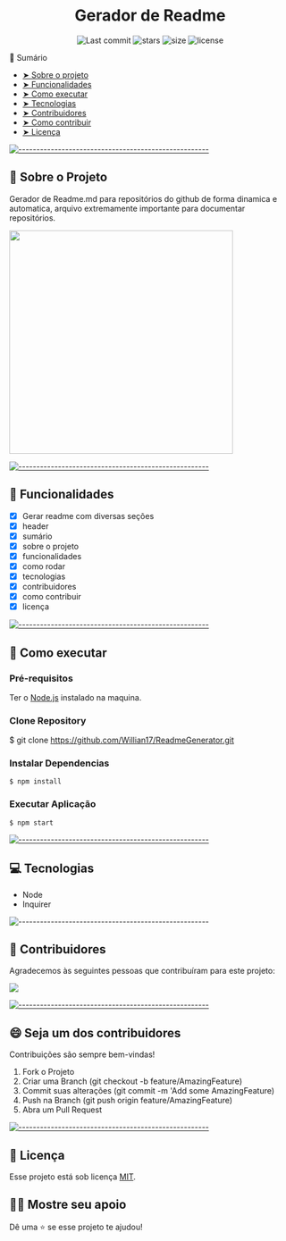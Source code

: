   <h1 align="center"> Gerador de Readme </h1>

  <p align="center">
    <img alt="Last commit" src="https://img.shields.io/github/last-commit/Willian17/ReadmeGenerator">
    <img alt="stars" src="https://img.shields.io/github/stars/Willian17/ReadmeGenerator?logo=github">
    <img alt="size" src="https://img.shields.io/github/repo-size/Willian17/ReadmeGenerator">
    <img alt="license" src="https://img.shields.io/github/license/Willian17/ReadmeGenerator">
  </p>
  
  <summary>📖 Sumário</summary>
  
  * [➤ Sobre o projeto](#sobre)
  * [➤ Funcionalidades](#funcionalidades)
  * [➤ Como executar](#executar)
  * [➤ Tecnologias](#tecnologias)
  * [➤ Contribuidores](#contribuidores)
  * [➤ Como contribuir](#contribuir)
  * [➤ Licença](#licenca)
  
  [![-----------------------------------------------------](https://raw.githubusercontent.com/andreasbm/readme/master/assets/lines/colored.png)](#sobre-o-projeto)

## :pushpin: Sobre o Projeto <a name="sobre"></a>

  <div>
  <p>Gerador de Readme.md para repositórios do github de forma dinamica e automatica, arquivo extremamente importante para documentar repositórios.</p>
  <img src="https://user-images.githubusercontent.com/53010824/159083628-08ca4a43-5a29-4729-8880-8a444e57a8e4.png" width="400px">
  </div>
  
  [![-----------------------------------------------------](https://raw.githubusercontent.com/andreasbm/readme/master/assets/lines/colored.png)](#funcionalidades)

## :rocket: Funcionalidades <a name="funcionalidades"></a>

- [x] Gerar readme com diversas seções
- [x] header
- [x] sumário
- [x] sobre o projeto
- [x] funcionalidades
- [x] como rodar
- [x] tecnologias
- [x] contribuidores
- [x] como contribuir
- [x] licença

[![-----------------------------------------------------](https://raw.githubusercontent.com/andreasbm/readme/master/assets/lines/colored.png)](#executar)

## :construction_worker: Como executar <a name="executar"></a>

### Pré-requisitos

Ter o <a href="https://nodejs.org/en/">Node.js</a> instalado na maquina.

### Clone Repository

$ git clone https://github.com/Willian17/ReadmeGenerator.git

### Instalar Dependencias

```
$ npm install
```

### Executar Aplicação

```
$ npm start
```

[![-----------------------------------------------------](https://raw.githubusercontent.com/andreasbm/readme/master/assets/lines/colored.png)](##tecnologias)

## :computer: Tecnologias <a name="tecnologias"></a>

<ul>
<li>Node</li>
<li>Inquirer</li>
</ul>

![-----------------------------------------------------](https://raw.githubusercontent.com/andreasbm/readme/master/assets/lines/colored.png)

## 🤝 Contribuidores <a name="contribuidores"></a>

Agradecemos às seguintes pessoas que contribuíram para este projeto:

<a href = "https://github.com/Willian17/ReadmeGenerator/graphs/contributors">
  <img src = "https://contrib.rocks/image?repo=Willian17/ReadmeGenerator"/>
</a>

[![-----------------------------------------------------](https://raw.githubusercontent.com/andreasbm/readme/master/assets/lines/colored.png)](#contribuidores)

## 😄 Seja um dos contribuidores<br> <a name="contribuir"></a>

Contribuições são sempre bem-vindas!

1. Fork o Projeto
2. Criar uma Branch (git checkout -b feature/AmazingFeature)
3. Commit suas alterações (git commit -m 'Add some AmazingFeature)
4. Push na Branch (git push origin feature/AmazingFeature)
5. Abra um Pull Request

[![-----------------------------------------------------](https://raw.githubusercontent.com/andreasbm/readme/master/assets/lines/colored.png)](#licensa)

## 📝 Licença <a name="licenca"></a>

Esse projeto está sob licença [MIT](LICENSE.md).

## :man_astronaut: Mostre seu apoio

Dê uma ⭐️ se esse projeto te ajudou!
